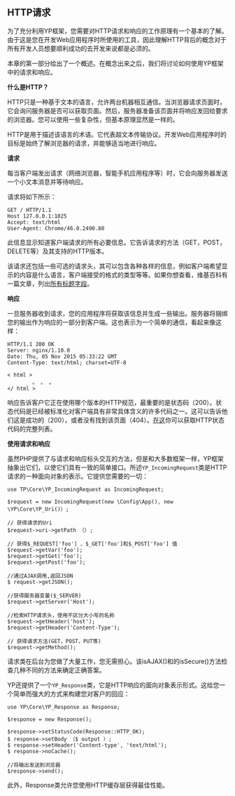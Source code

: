 
## HTTP请求
为了充分利用YP框架，您需要对HTTP请求和响应的工作原理有一个基本的了解。由于这是您在开发Web应用程序时所使用的工具，因此理解HTTP背后的概念对于所有开发人员想要顺利成功的去开发来说都是必须的。

本章的第一部分给出了一个概述。在概念出来之后，我们将讨论如何使用YP框架中的请求和响应。

**什么是HTTP？**

HTTP只是一种基于文本的语言，允许两台机器相互通信。当浏览器请求页面时，它会询问服务器是否可以获取页面。然后，服务器准备该页面并将响应发回给要求的浏览器。您可以使用一些复杂性，但基本原理显然是一样的。

HTTP是用于描述该语言的术语。它代表超文本传输​​协议。开发Web应用程序时的目标是始终了解浏览器的请求，并能够适当地进行响应。

**请求**

每当客户端发出请求（网络浏览器，智能手机应用程序等）时，它会向服务器发送一个小文本消息并等待响应。

请求将如下所示：
```
GET / HTTP/1.1
Host 127.0.0.1:1025
Accept: text/html
User-Agent: Chrome/46.0.2490.80
```
此信息显示知道客户端请求的所有必要信息。它告诉请求的方法（GET，POST，DELETE等）及其支持的HTTP版本。

该请求还包括一些可选的请求头，其可以包含各种各样的信息，例如客户端希望显示的内容是什么语言，客户端接受的格式的类型等等。如果你想查看，维基百科有一篇文章，列出[所有标题字段](https://en.wikipedia.org/wiki/List_of_HTTP_header_fields)。

**响应**

一旦服务器收到请求，您的应用程序将获取该信息并生成一些输出。服务器将捆绑您的输出作为响应的一部分到客户端。这也表示为一个简单的通信，看起来像这样：

```
HTTP/1.1 200 OK
Server: nginx/1.10.0
Date: Thu, 05 Nov 2015 05:33:22 GMT
Content-Type: text/html; charset=UTF-8

< html >
        。 。 。
</ html >
```
响应告诉客户它正在使用哪个版本的HTTP规范，最重要的是状态码（200）。状态代码是已经被标准化对客户端具有非常具体含义的许多代码之一。这可以告诉他们这是成功的（200），或者没有找到该页面（404）。[在这](https://www.iana.org/assignments/http-status-codes/http-status-codes.xhtml)你可以获取HTTP状态代码的完整列表。

**使用请求和响应**

虽然PHP提供了与请求和响应标头交互的方法，但是和大多数框架一样，YP框架抽象出它们，以使它们具有一致的简单接口。所述`YP_IncomingRequest`类是HTTP请求的一种面向对象的表示。它提供您需要的一切：

```
use TP\Core\YP_IncomingRequest as IncomingRequest;

$request = new IncomingRequest(new \Config\App(), new \YP\Core\YP_Uri()）;

// 获得请求的Uri
$request->uri->getPath （）;

// 获得$_REQUEST['foo'] 、$_GET['foo']和$_POST['foo'] 值
$request->getVar('foo');
$request->getGet('foo');
$request->getPost('foo');

//通过AJAX调用,返回JSON
$ request->getJSON();

//获得服务器变量($_SERVER)
$request->getServer('Host');

//检索HTTP请求头，使用不区分大小写的名称
$request->getHeader('host');
$request->getHeader('Content-Type');

// 获得请求方法(GET，POST，PUT等)
$request->getMethod();
```

请求类在后台为您做了大量工作，您无需担心。该isAJAX()和的isSecure()方法检查几种不同的方法来确定正确答案。

YP还提供了一个`YP_Response`类，它是HTTP响应的面向对象表示形式。这给您一个简单而强大的方式来构建您对客户的回应：

```
use YP\Core\YP_Response as Response;

$response = new Response();

$response->setStatusCode(Response::HTTP_OK);
$ response->setBody （$ output ）;
$ response->setHeader('Content-type', 'text/html');
$ response->noCache();

//将输出发送到浏览器
$response->send();

```
此外，Response类允许您使用HTTP缓存层获得最佳性能。